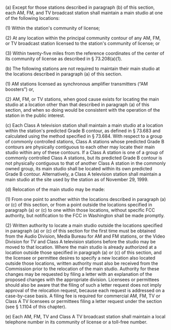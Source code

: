 (a) Except for those stations described in paragraph (b) of this section, each AM, FM, and TV broadcast station shall maintain a main studio at one of the following locations:

(1) Within the station's community of license;

(2) At any location within the principal community contour of any AM, FM, or TV broadcast station licensed to the station's community of license; or

(3) Within twenty-five miles from the reference coordinates of the center of its community of license as described in § 73.208(a)(1).
              

(b) The following stations are not required to maintain their main studio at the locations described in paragraph (a) of this section.

(1) AM stations licensed as synchronous amplifier transmitters (“AM boosters”) or,

(2) AM, FM, or TV stations, when good cause exists for locating the main studio at a location other than that described in paragraph (a) of this section, and when so doing would be consistent with the operation of the station in the public interest.

(c) Each Class A television station shall maintain a main studio at a location within the station's predicted Grade B contour, as defined in § 73.683 and calculated using the method specified in § 73.684. With respect to a group of commonly controlled stations, Class A stations whose predicted Grade B contours are physically contiguous to each other may locate their main studio within any of these contours. If a Class A station is one of a group of commonly controlled Class A stations, but its predicted Grade B contour is not physically contiguous to that of another Class A station in the commonly owned group, its main studio shall be located within its own predicted Grade B contour. Alternatively, a Class A television station shall maintain a main studio at the site used by the station as of November 29, 1999.

(d) Relocation of the main studio may be made:

(1) From one point to another within the locations described in paragraph (a) or (c) of this section, or from a point outside the locations specified in paragraph (a) or (c) to one within those locations, without specific FCC authority, but notification to the FCC in Washington shall be made promptly.

(2) Written authority to locate a main studio outside the locations specified in paragraph (a) or (c) of this section for the first time must be obtained from the Audio Division, Media Bureau for AM and FM stations, or the Video Division for TV and Class A television stations before the studio may be moved to that location. Where the main studio is already authorized at a location outside those specified in paragraph (a) or (c) of this section, and the licensee or permittee desires to specify a new location also located outside those locations, written authority must also be received from the Commission prior to the relocation of the main studio. Authority for these changes may be requested by filing a letter with an explanation of the proposed changes with the appropriate division. Licensees or permittees should also be aware that the filing of such a letter request does not imply approval of the relocation request, because each request is addressed on a case-by-case basis. A filing fee is required for commercial AM, FM, TV or Class A TV licensees or permittees filing a letter request under the section (see § 1.1104 of this chapter).

(e) Each AM, FM, TV and Class A TV broadcast station shall maintain a local telephone number in its community of license or a toll-free number.

